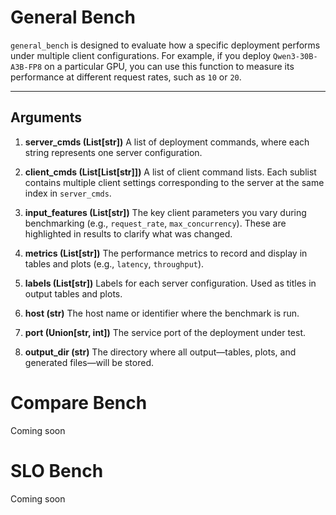 # General Bench
`general_bench` is designed to evaluate how a specific deployment performs under multiple client configurations.
For example, if you deploy `Qwen3-30B-A3B-FP8` on a particular GPU, you can use this function to measure its performance at different request rates, such as `10` or `20`.

---

## Arguments

1. **server_cmds (List[str])**
   A list of deployment commands, where each string represents one server configuration.

2. **client_cmds (List[List[str]])**
   A list of client command lists. Each sublist contains multiple client settings corresponding to the server at the same index in `server_cmds`.

3. **input_features (List[str])**
   The key client parameters you vary during benchmarking (e.g., `request_rate`, `max_concurrency`). These are highlighted in results to clarify what was changed.

4. **metrics (List[str])**
   The performance metrics to record and display in tables and plots (e.g., `latency`, `throughput`).

5. **labels (List[str])**
   Labels for each server configuration. Used as titles in output tables and plots.

6. **host (str)**
   The host name or identifier where the benchmark is run.

7. **port (Union[str, int])**
   The service port of the deployment under test.

8. **output_dir (str)**
   The directory where all output—tables, plots, and generated files—will be stored.


# Compare Bench
Coming soon

# SLO Bench
Coming soon
